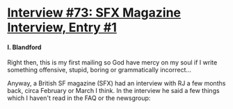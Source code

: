 # [Interview #73: SFX Magazine Interview, Entry #1](https://www.theoryland.com/intvmain.php?i=73#1)

#### I. Blandford

Right then, this is my first mailing so God have mercy on my soul if I write something offensive, stupid, boring or grammatically incorrect...

Anyway, a British SF magazine (SFX) had an interview with RJ a few months back, circa February or March I think. In the interview he said a few things which I haven't read in the FAQ or the newsgroup:

